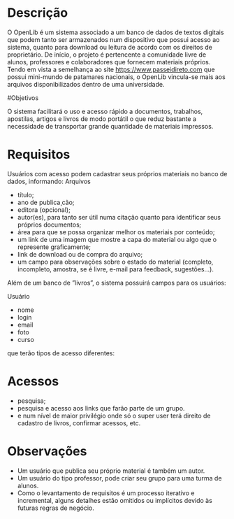 # Descrição

O OpenLib é um sistema associado a um banco de dados de textos digitais que podem tanto
ser armazenados num dispositivo que possui acesso ao sistema, quanto para download ou leitura de
acordo com os direitos de proprietário. De início, o projeto é pertencente a comunidade livre de alunos,
professores e colaboradores que fornecem materiais próprios.
Tendo em vista a semelhança ao site https://www.passeidireto.com que possui mini-mundo de
patamares nacionais, o OpenLib vincula-se mais aos arquivos disponibilizados dentro de uma universidade.

#Objetivos

O sistema facilitará o uso e acesso rápido a documentos, trabalhos, apostilas, artigos e livros de
modo portátil o que reduz bastante a necessidade de transportar grande quantidade de materiais
impressos.

# Requisitos

Usuários com acesso podem cadastrar seus próprios materiais no banco de dados, informando:
Arquivos

* título;
* ano de publica¸cão;
* editora (opcional);
* autor(es), para tanto ser útil numa citação quanto para identificar seus próprios documentos;
* área para que se possa organizar melhor os materiais por conteúdo;
* um link de uma imagem que mostre a capa do material ou algo que o represente graficamente;
* link de download ou de compra do arquivo;
* um campo para observações sobre o estado do material (completo, incompleto, amostra, se é
livre, e-mail para feedback, sugestões...).

Além de um banco de ”livros”, o sistema possuirá campos para os usuários:

Usuário
* nome
* login
* email
* foto
* curso

que terão tipos de acesso diferentes:

# Acessos
* pesquisa;
* pesquisa e acesso aos links que farão parte de um grupo.
* e num nível de maior privilégio onde só o super user terá direito de cadastro de livros, confirmar acessos, etc.

# Observações

* Um usuário que publica seu próprio material é também um autor.
* Um usuário do tipo professor, pode criar seu grupo para uma turma de alunos.
* Como o levantamento de requisitos é um processo iterativo e incremental, alguns detalhes estão
omitidos ou implícitos devido às futuras regras de negócio.

